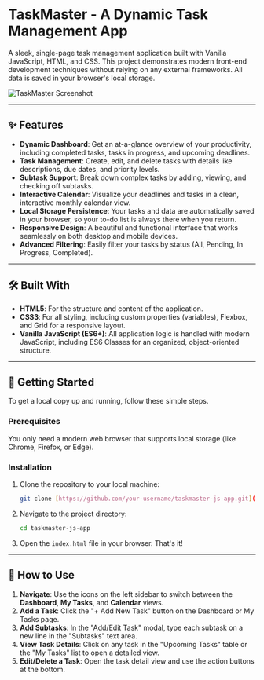 # TaskMaster - A Dynamic Task Management App

A sleek, single-page task management application built with Vanilla JavaScript, HTML, and CSS. This project demonstrates modern front-end development techniques without relying on any external frameworks. All data is saved in your browser's local storage.

![TaskMaster Screenshot](./screenshot.png)

---

## ✨ Features

* **Dynamic Dashboard**: Get an at-a-glance overview of your productivity, including completed tasks, tasks in progress, and upcoming deadlines.
* **Task Management**: Create, edit, and delete tasks with details like descriptions, due dates, and priority levels.
* **Subtask Support**: Break down complex tasks by adding, viewing, and checking off subtasks.
* **Interactive Calendar**: Visualize your deadlines and tasks in a clean, interactive monthly calendar view.
* **Local Storage Persistence**: Your tasks and data are automatically saved in your browser, so your to-do list is always there when you return.
* **Responsive Design**: A beautiful and functional interface that works seamlessly on both desktop and mobile devices.
* **Advanced Filtering**: Easily filter your tasks by status (All, Pending, In Progress, Completed).

---

## 🛠️ Built With

* **HTML5**: For the structure and content of the application.
* **CSS3**: For all styling, including custom properties (variables), Flexbox, and Grid for a responsive layout.
* **Vanilla JavaScript (ES6+)**: All application logic is handled with modern JavaScript, including ES6 Classes for an organized, object-oriented structure.

---

## 🚀 Getting Started

To get a local copy up and running, follow these simple steps.

### **Prerequisites**
You only need a modern web browser that supports local storage (like Chrome, Firefox, or Edge).

### **Installation**
1.  Clone the repository to your local machine:
    ```bash
    git clone [https://github.com/your-username/taskmaster-js-app.git](https://github.com/your-username/taskmaster-js-app.git)
    ```
2.  Navigate to the project directory:
    ```bash
    cd taskmaster-js-app
    ```
3.  Open the `index.html` file in your browser. That's it!

---

## 📖 How to Use

1.  **Navigate**: Use the icons on the left sidebar to switch between the **Dashboard**, **My Tasks**, and **Calendar** views.
2.  **Add a Task**: Click the "+ Add New Task" button on the Dashboard or My Tasks page.
3.  **Add Subtasks**: In the "Add/Edit Task" modal, type each subtask on a new line in the "Subtasks" text area.
4.  **View Task Details**: Click on any task in the "Upcoming Tasks" table or the "My Tasks" list to open a detailed view.
5.  **Edit/Delete a Task**: Open the task detail view and use the action buttons at the bottom.
